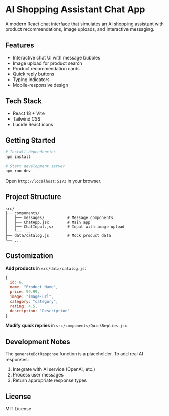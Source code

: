 # AI Shopping Assistant Chat App

A modern React chat interface that simulates an AI shopping assistant with product recommendations, image uploads, and interactive messaging.

## Features

- Interactive chat UI with message bubbles
- Image upload for product search
- Product recommendation cards
- Quick reply buttons
- Typing indicators
- Mobile-responsive design

## Tech Stack

- React 18 + Vite
- Tailwind CSS
- Lucide React icons

## Getting Started

```bash
# Install dependencies
npm install

# Start development server
npm run dev
```

Open `http://localhost:5173` in your browser.

## Project Structure

```
src/
├── components/
│   ├── messages/          # Message components
│   ├── ChatApp.jsx        # Main app
│   ├── ChatInput.jsx      # Input with image upload
│   └── ...
├── data/catalog.js        # Mock product data
└── ...
```

## Customization

**Add products** in `src/data/catalog.js`:
```javascript
{
  id: 6,
  name: "Product Name",
  price: 99.99,
  image: "image-url",
  category: "category",
  rating: 4.5,
  description: "Description"
}
```

**Modify quick replies** in `src/components/QuickReplies.jsx`.

## Development Notes

The `generateBotResponse` function is a placeholder. To add real AI responses:

1. Integrate with AI service (OpenAI, etc.)
2. Process user messages
3. Return appropriate response types

## License

MIT License

